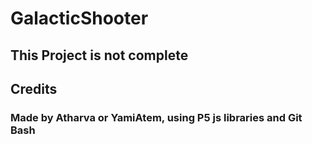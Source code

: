 # GalacticShooter
## This Project is not complete
## Credits
### Made by Atharva or YamiAtem, using P5 js libraries and Git Bash

